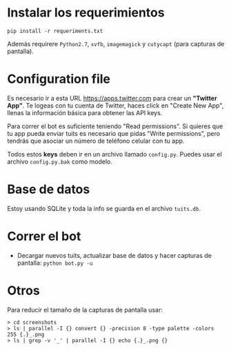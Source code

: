 # Instalar los requerimientos
``pip install -r requeriments.txt``

Además requirere ``Python2.7``, ``xvfb``, ``imagemagick`` y ``cutycapt`` (para
capturas de pantalla).

# Configuration file
Es necesario ir a esta URL <https://apps.twitter.com> para crear un **"Twitter
App"**. Te logeas con tu cuenta de Twitter, haces click en "Create New App",
llenas la información básica para obtener las API keys.

Para correr el bot es suficiente teniendo "Read permissions". Si quieres que tu
app pueda enviar tuits es necesario que pidas "Write permissions", pero tendrás
que asociar un número de teléfono celular con tu app.

Todos estos **keys** deben ir en un archivo llamado ``config.py``. Puedes usar
el archivo ``config.py.bak`` como modelo.

# Base de datos
Estoy usando SQLite y toda la info se guarda en el archivo ``tuits.db``.

# Correr el bot
* Decargar nuevos tuits, actualizar base de datos y hacer capturas de pantalla:
``python bot.py -u``

# Otros
Para reducir el tamaño de la capturas de pantalla usar:

    > cd screenshots
    > ls | parallel -I {} convert {} -precision 8 -type palette -colors 255 {.}_.png
    > ls | grep -v '_' | parallel -I {} echo {.}_.png {}

